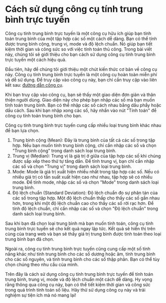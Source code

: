 Cách sử dụng công cụ tính trung bình trực tuyến
===============================================

Công cụ tính trung bình trực tuyến là một công cụ hữu ích giúp bạn tính toán trung bình của một tập hợp các số một cách dễ dàng. Bạn có thể tính được trung bình cộng, trung vị, mode và độ lệch chuẩn. Nó giúp bạn tiết kiệm thời gian và công sức so với việc tính toán thủ công. Trong bài viết này, chúng tôi sẽ giới thiệu cho bạn cách sử dụng công cụ tính trung bình trực tuyến một cách hiệu quả.

Đầu tiên, hãy để chúng tôi giới thiệu một chút kiến thức cơ bản về công cụ này. Công cụ tính trung bình trực tuyến là một công cụ hoàn toàn miễn phí và dễ sử dụng. Để truy cập vào công cụ này, bạn chỉ cần truy cập vào liên kết sau: [đường dẫn công cụ](https://www.onlinecalculatorsfree.com/vi/math/average-calculator.html).

Khi bạn truy cập vào công cụ, bạn sẽ thấy một giao diện đơn giản và thân thiện người dùng. Giao diện này cho phép bạn nhập các số mà bạn muốn tính toán trung bình. Bạn có thể nhập các số cách nhau bằng dấu phẩy hoặc dấu cách. Sau khi bạn nhập xong các số, hãy nhấn vào nút "Tính toán" để công cụ tính toán trung bình cho bạn.

Công cụ tính trung bình trực tuyến cung cấp nhiều loại trung bình khác nhau để bạn lựa chọn.

1. Trung bình cộng (Mean): Đây là trung bình của tất cả các số trong tập hợp. Nếu bạn muốn tính trung bình cộng, chỉ cần nhập các số và chọn "Trung bình cộng" trong danh sách loại trung bình.
2. Trung vị (Median): Trung vị là giá trị ở giữa của tập hợp các số khi chúng được sắp xếp theo thứ tự tăng dần. Để tính trung vị, bạn chỉ cần nhập các số và chọn "Trung vị" trong danh sách loại trung bình.
3. Mode: Mode là giá trị xuất hiện nhiều nhất trong tập hợp các số. Nếu có nhiều giá trị có tần suất xuất hiện cao như nhau, tập hợp sẽ có nhiều mode. Để tính mode, nhập các số và chọn "Mode" trong danh sách loại trung bình.
4. Độ lệch chuẩn (Standard Deviation): Độ lệch chuẩn đo sự phân tán của các số trong tập hợp. Một độ lệch chuẩn thấp cho thấy các số gần nhau hơn, trong khi một độ lệch chuẩn cao cho thấy các số rời rạc hơn. Để tính độ lệch chuẩn, chỉ cần nhập các số và chọn "Độ lệch chuẩn" trong danh sách loại trung bình.

Sau khi bạn đã chọn loại trung bình mà bạn muốn tính toán, công cụ tính trung bình trực tuyến sẽ cho kết quả ngay lập tức. Kết quả sẽ hiển thị trên cùng của trang web và bạn sẽ thấy giá trị trung bình được tính toán theo loại trung bình bạn đã chọn.

Ngoài ra, công cụ tính trung bình trực tuyến cũng cung cấp một số tính năng khác như tính trung bình cho các số dương hoặc âm, tính trung bình cho các số nguyên, và tính trung bình cho các số thập phân. Bạn có thể tùy chọn chúng theo nhu cầu của mình.

Trên đây là cách sử dụng công cụ tính trung bình trực tuyến để tính toán trung bình, trung vị, mode và độ lệch chuẩn một cách dễ dàng. Hy vọng rằng thông qua công cụ này, bạn có thể tiết kiệm thời gian và công sức trong quá trình tính toán số liệu. Hãy thử sử dụng công cụ này và trải nghiệm sự tiện ích mà nó mang lại!